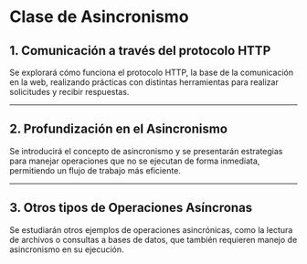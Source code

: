 # Clase de Asincronismo

## 1. Comunicación a través del protocolo HTTP

Se explorará cómo funciona el protocolo HTTP, la base de la comunicación en la web, realizando prácticas con distintas herramientas para realizar solicitudes y recibir respuestas.

---

## 2. Profundización en el Asincronismo

Se introducirá el concepto de asincronismo y se presentarán estrategias para manejar operaciones que no se ejecutan de forma inmediata, permitiendo un flujo de trabajo más eficiente.

---

## 3. Otros tipos de Operaciones Asíncronas

Se estudiarán otros ejemplos de operaciones asincrónicas, como la lectura de archivos o consultas a bases de datos, que también requieren manejo de asincronismo en su ejecución.
